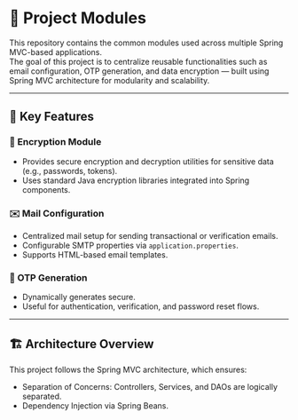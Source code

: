 # 🧩 Project Modules

This repository contains the common modules used across multiple Spring MVC-based applications.  
The goal of this project is to centralize reusable functionalities such as email configuration, OTP generation, and data encryption — built using Spring MVC architecture for modularity and scalability.

---

## 🚀 Key Features

### 🔐 Encryption Module
- Provides secure encryption and decryption utilities for sensitive data (e.g., passwords, tokens).
- Uses standard Java encryption libraries integrated into Spring components.

### ✉️ Mail Configuration
- Centralized mail setup for sending transactional or verification emails.
- Configurable SMTP properties via `application.properties`.
- Supports HTML-based email templates.

### 🔢 OTP Generation
- Dynamically generates secure.
- Useful for authentication, verification, and password reset flows.

---

## 🏗️ Architecture Overview

This project follows the Spring MVC architecture, which ensures:
- Separation of Concerns: Controllers, Services, and DAOs are logically separated.
- Dependency Injection via Spring Beans.


